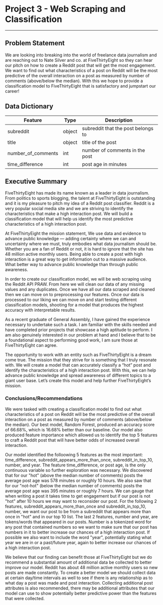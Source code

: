 # Project 3 - Web Scraping and Classification
---

## Problem Statement
We are looking into breaking into the world of freelance data journalism and are reaching out to Nate Silver and co. at FiveThirtyEight so they can hear our pitch on how to create a Reddit post that will get the most engagement. We want to find out what characteristics of a post on Reddit will be the most predictive of the overall interaction on a post as measured by number of comments (above/below the median). With this we hope to provide a classification model to FiveThirtyEight that is satisfactory and jumpstart our career!

## Data Dictionary 
|Feature|Type|Description|
|---|---|---|
|subreddit|object|subreddit that the post belongs to|
|title|object|title of the post|
|number_of_comments|int|number of comments in the post|
|time_difference|int|post age in minutes|




## Executive Summary
FiveThirtyEight has made its name known as a leader in data journalism. From politics to sports blogging, the talent at FiveThirtyEight is outstanding and it is my pleasure to pitch my idea of a Reddit post classifier. Reddit is a very popular social media site and we are striving to identify the characteristics that make a high interaction post. We will build a classification model that will help us identify the most predictive characteristics of a high interaction post.

At FiveThirtyEight the mission statement, We use data and evidence to advance public knowledge — adding certainty where we can and uncertainty where we must, truly embodies what data journalism should be. Whether you are a fan of Reddit or not, it is hard to ignore that the site has 48 million active monthly users. Being able to create a post with high interaction is a great way to get information out to a massive audience. What better way to advance public knowledge than through public awareness.

In order to create our classification model, we will be web scraping using the Reddit API PRAW. From here we will clean our data of any missing values and any duplicates. Once we have all our data scraped and cleaned then we can move on to preprocessing our features. Once our data is processed to our liking we can move on and start testing different classification models, shooting for a model that produces the highest accuracy with interpretable results.

As a recent graduate of General Assembly, I have gained the experience necessary to undertake such a task. I am familiar with the skills needed and have completed prior projects that showcase a high aptitude to perform. I am also genuinely interested in our problem at hand and I believe that to be a foundational aspect to performing good work, I am sure those at FiveThirtyEight can agree.

The opportunity to work with an entity such as FiveThirtyEight is a dream come true. The mission that they strive for is something that I truly resonate with. We will create a model that can accurately classify a “hot” post and identify the characteristics of a high interaction post. With this, we can help advance public knowledge and spread awareness of different topics to a giant user base. Let’s create this model and help further FiveThirtyEight’s mission.

### Conclusions/Recommendations
We were tasked with creating a classification model to find out what characteristics of a post on Reddit will be the most predictive of the overall interaction on a post as measured by number of comments (above/below the median). Our best model, Random Forest, produced an accuracy score of 66.68%, which is 16.68% better than our baseline. Our model also produced feature importance which allowed us to identify the top 5 features to craft a Reddit post that will have better odds of increased overall interaction.

Our model identified the folloowing 5 features as the most important: time_difference, subreddit_appears_more_than_once, subreddit_in_top_10, number, and year. The feature time_difference, or post age, is the only continuous variable so further exploration was necessary. We discovered that for our "hot" (above the median number of comments) posts the average post age was 578 minutes or roughly 10 hours. We also saw that for our "not-hot" (below the median number of comments) posts the average post age was 395 minutes or roughly 7 hours. We can gauge that when writing a post it takes time to get engagement but if our post is not "hot" after 10 hours we may want to reconsider our post. For the following 2 features, subreddit_appears_more_than_once and subreddit_in_top_10, number, we want our post to be from a subreddit that appears more than once in "hot" and in our top 10 list. The last 2 features, number and year, are tokens/words that appeared in our posts. Number is a tokenized word for any post that contained numbers so we want to make sure that our post has numbers in it to better increase our chances of a high interaction post. If possible we also want to include the word "year", potentially stating what year we are in or a past/future year, again to better increase our chances of a high interaction post.

We believe that our finding can benefit those at FiveThirtyEight but we do recommend a substantial amount of additional data be collected to better improve our model. Reddit has about 48 million active monthly users so new posts are made constantly. To create a better model we should collect data at certain day/time intervals as well to see if there is any relationship as to what day a post was made and post interaction. Collecting additional post attributes is also recommended, there may be additional attributes that our model can use to show potentially better predictive power than the features that were collected.